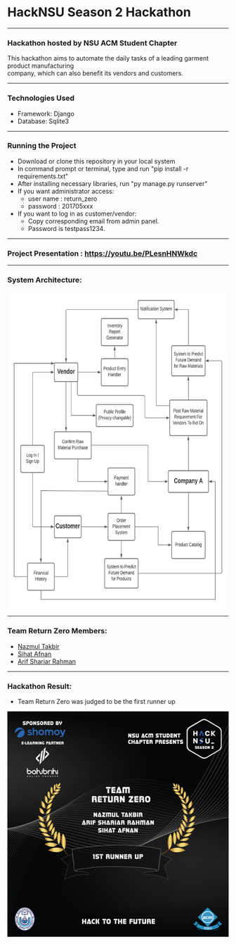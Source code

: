 # HackNSU Season 2 Hackathon

---

### Hackathon hosted by NSU ACM Student Chapter

This hackathon aims to automate the daily tasks of a leading garment product manufacturing  
company, which can also benefit its vendors and customers. 

--- 

### Technologies Used
* Framework: Django
* Database: Sqlite3

---

### Running the Project
* Download or clone this repository in your local system
* In command prompt or terminal, type and run "pip install -r requirements.txt" 
* After installing necessary libraries, run "py manage.py runserver"
* If you want administrator access:
    * user name : return_zero
    * password : 201705xxx
* If you want to log in as customer/vendor: 
    * Copy corresponding email from admin panel. 
    * Password is testpass1234.

---

### Project Presentation : https://youtu.be/PLesnHNWkdc 

---

### System Architecture: 
<img src="static/img/HackNsu.png" alt="drawing" height="720" width="720"/>

---

### Team Return Zero Members: 
* [Nazmul Takbir](https://github.com/NazmulTakbir)
* [Sihat Afnan](https://github.com/AfnanCSE98)
* [Arif Shariar Rahman](https://github.com/1705095)

---

### Hackathon Result:
* Team Return Zero was judged to be the first runner up
<img src="static/img/results.png" alt="drawing" height="512" width="512"/>
